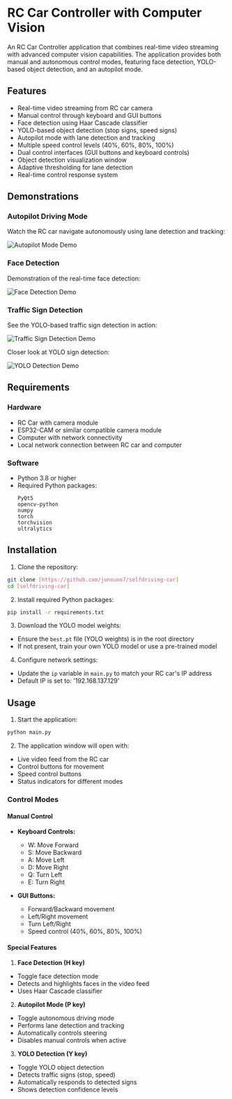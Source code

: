 # RC Car Controller with Computer Vision

An RC Car Controller application that combines real-time video streaming with advanced computer vision capabilities. The application provides both manual and autonomous control modes, featuring face detection, YOLO-based object detection, and an autopilot mode.

## Features
- Real-time video streaming from RC car camera
- Manual control through keyboard and GUI buttons
- Face detection using Haar Cascade classifier
- YOLO-based object detection (stop signs, speed signs)
- Autopilot mode with lane detection and tracking
- Multiple speed control levels (40%, 60%, 80%, 100%)
- Dual control interfaces (GUI buttons and keyboard controls)
- Object detection visualization window
- Adaptive thresholding for lane detection
- Real-time control response system

## Demonstrations

### Autopilot Driving Mode
Watch the RC car navigate autonomously using lane detection and tracking:

![Autopilot Mode Demo](https://github.com/junouno7/selfdriving-car/raw/main/videos/selfdrive.gif)

### Face Detection
Demonstration of the real-time face detection:

![Face Detection Demo](https://github.com/junouno7/selfdriving-car/raw/main/videos/facedetect.gif)

### Traffic Sign Detection
See the YOLO-based traffic sign detection in action:

![Traffic Sign Detection Demo](https://github.com/junouno7/selfdriving-car/raw/main/videos/signdetect.gif)

Closer look at YOLO sign detection:

![YOLO Detection Demo](https://github.com/junouno7/selfdriving-car/raw/main/videos/yolo.gif)

## Requirements

### Hardware
- RC Car with camera module
- ESP32-CAM or similar compatible camera module
- Computer with network connectivity
- Local network connection between RC car and computer

### Software
- Python 3.8 or higher
- Required Python packages:
  ```
  PyQt5
  opencv-python
  numpy
  torch
  torchvision
  ultralytics
  ```

## Installation

1. Clone the repository:
```bash
git clone [https://github.com/junouno7/selfdriving-car]
cd [selfdriving-car]
```

2. Install required Python packages:
```bash
pip install -r requirements.txt
```

3. Download the YOLO model weights:
- Ensure the `best.pt` file (YOLO weights) is in the root directory
- If not present, train your own YOLO model or use a pre-trained model

4. Configure network settings:
- Update the `ip` variable in `main.py` to match your RC car's IP address
- Default IP is set to: '192.168.137.129'

## Usage

1. Start the application:
```bash
python main.py
```

2. The application window will open with:
- Live video feed from the RC car
- Control buttons for movement
- Speed control buttons
- Status indicators for different modes

### Control Modes

#### Manual Control
- **Keyboard Controls:**
  - W: Move Forward
  - S: Move Backward
  - A: Move Left
  - D: Move Right
  - Q: Turn Left
  - E: Turn Right
 

- **GUI Buttons:**
  - Forward/Backward movement
  - Left/Right movement
  - Turn Left/Right
  - Speed control (40%, 60%, 80%, 100%)

#### Special Features

1. **Face Detection (H key)**
- Toggle face detection mode
- Detects and highlights faces in the video feed
- Uses Haar Cascade classifier

2. **Autopilot Mode (P key)**
- Toggle autonomous driving mode
- Performs lane detection and tracking
- Automatically controls steering
- Disables manual controls when active

3. **YOLO Detection (Y key)**
- Toggle YOLO object detection
- Detects traffic signs (stop, speed)
- Automatically responds to detected signs
- Shows detection confidence levels
